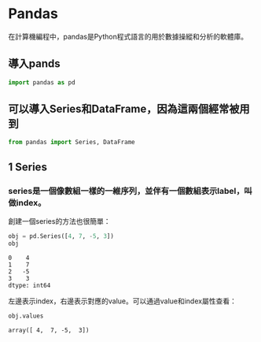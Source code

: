 
# Pandas
在計算機編程中，pandas是Python程式語言的用於數據操縱和分析的軟體庫。
## 導入pands
```python
import pandas as pd
```
## 可以導入Series和DataFrame，因為這兩個經常被用到
```python
from pandas import Series, DataFrame
```
## 1 Series 
### series是一個像數組一樣的一維序列，並伴有一個數組表示label，叫做index。
創建一個series的方法也很簡單： 
```python
obj = pd.Series([4, 7, -5, 3])
obj
```
```
0    4
1    7
2   -5
3    3
dtype: int64
```
左邊表示index，右邊表示對應的value。可以通過value和index屬性查看：
```python
obj.values
```
```
array([ 4,  7, -5,  3])
```
```python

```
```python

```
```python

```
```python

```
```python

```
